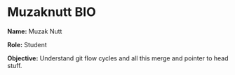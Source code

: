 # Muzaknutt BIO

**Name:** Muzak Nutt

**Role:** Student

**Objective:** Understand git flow cycles and all this merge and pointer to head stuff.
